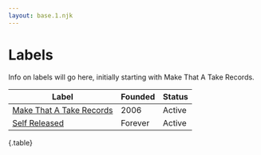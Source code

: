 ```yaml
---
layout: base.1.njk
---
```


# Labels

Info on labels will go here, initially starting with Make That A Take Records.

| Label | Founded | Status |
|--- | --- | --- |
| [Make That A Take Records](make-that-a-take) | 2006 | Active |
| [Self Released](self-released) | Forever | Active |

{.table}
